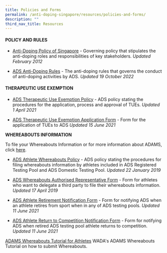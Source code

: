 ```yaml
---
title: Policies and Forms
permalink: /anti-doping-singapore/resources/policies-and-forms/
description: ""
third_nav_title: Resources
---
```

#### **POLICY AND RULES**
* [Anti-Doping Policy of Singapore](/files/What%20We%20%20Do/Anti%20Doping%20Singapore/Resources/Polices%20&%20Forms/Anti-Doping_Policy_of_Singapore_-_Final_WADA_Approved_201002.pdf) - 
Governing policy that stipulates the anti-doping roles and responsibilities of key stakeholders.
*Updated February 2012*

* [ADS Anti-Doping Rules](/files/What%20We%20%20Do/Anti%20Doping%20Singapore/Resources/Polices%20&%20Forms/2021_wada_nado_model_rules_ADS_revised_20221019.pdf) - The anti-doping rules that governs the conduct of anti-doping activities by ADS.
*Updated 19 October 2022*

#### **THERAPEUTIC USE EXEMPTION**
* [ADS Therapeutic Use Exemption Policy](/files/What%20We%20%20Do/Anti%20Doping%20Singapore/Resources/Polices%20&%20Forms/ADS_TUE_Policy_20210401.pdf) - ADS policy stating the procedures for the application, process and approval of TUEs.
*Updated 1 April 2021*

* [ADS Therapeutic Use Exemption Application Form](/files/What%20We%20%20Do/Anti%20Doping%20Singapore/Resources/Polices%20&%20Forms/ADS_TUE_Application_Form_20210615.pdf) - Form for the application of TUEs to ADS
*Updated 15 June 2021*

**WHEREABOUTS INFORMATION**

To file your Whereabouts Information or for more information about ADAMS, click [here](https://www.wada-ama.org/en/ADAMS/).

* [ADS Athlete Whereabouts Policy](/files/What%20We%20%20Do/Anti%20Doping%20Singapore/Resources/Polices%20&%20Forms/ADS_Athlete_Whereabouts_Policy_20190122.pdf) - ADS policy stating the procedures for filing whereabouts information by athletes included in ADS Registered Testing Pool and ADS Domestic Testing Pool.
*Updated 22 January 2019*

* [ADS Whereabouts Authorised Representative Form](/files/What%20We%20%20Do/Anti%20Doping%20Singapore/Resources/Polices%20&%20Forms/ADS_Whereabouts_Authorised_Representative_Form_20190415.pdf) - Form for athletes who want to delegate a third party to file their whereabouts information.
*Updated 17 April 2019*

* [ADS Athlete Retirement Notification Form](/files/What%20We%20%20Do/Anti%20Doping%20Singapore/Resources/Polices%20&%20Forms/ADS_Athlete_Retirement_Notification_Form_20210611.pdf) -  Form for notifying ADS when an athlete retires from sport when in any of ADS testing pools.
*Updated 11 June 2021*

* [ADS Athlete Return to Competition Notification Form](/files/What%20We%20%20Do/Anti%20Doping%20Singapore/Resources/Polices%20&%20Forms/ADS_Return_to_Competition_Notification_Form_20210611.pdf) - Form for notifying ADS when retired ADS testing pool athlete returns to competition.
*Updated 11 June 2021*

[ADAMS Whereabouts Tutorial for Athletes](https://www.youtube.com/watch?v=UmTpHy9oJc8&index=2&list=PLA9222704E5323A3F)
WADA's ADAMS Whereabouts Tutorial on how to submit Whereabouts.